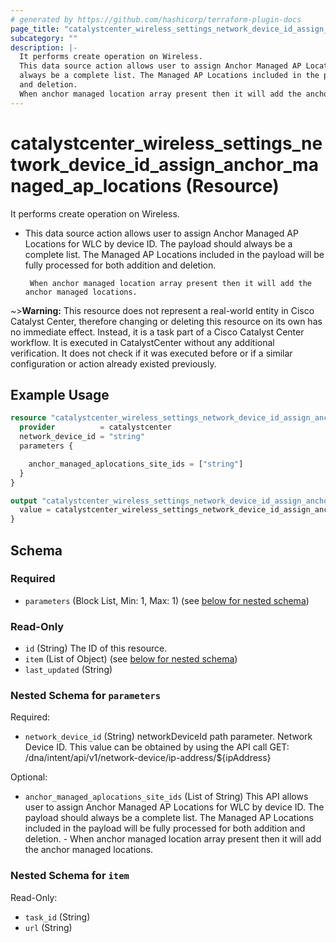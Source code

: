 ```yaml
---
# generated by https://github.com/hashicorp/terraform-plugin-docs
page_title: "catalystcenter_wireless_settings_network_device_id_assign_anchor_managed_ap_locations Resource - terraform-provider-catalystcenter"
subcategory: ""
description: |-
  It performs create operation on Wireless.
  This data source action allows user to assign Anchor Managed AP Locations for WLC by device ID. The payload should
  always be a complete list. The Managed AP Locations included in the payload will be fully processed for both addition
  and deletion.
  When anchor managed location array present then it will add the anchor managed locations.
---
```


# catalystcenter_wireless_settings_network_device_id_assign_anchor_managed_ap_locations (Resource)

It performs create operation on Wireless.

- This data source action allows user to assign Anchor Managed AP Locations for WLC by device ID. The payload should
always be a complete list. The Managed AP Locations included in the payload will be fully processed for both addition
and deletion.

       When anchor managed location array present then it will add the anchor managed locations.

~>**Warning:**
This resource does not represent a real-world entity in Cisco Catalyst Center, therefore changing or deleting this resource on its own has no immediate effect.
Instead, it is a task part of a Cisco Catalyst Center workflow. It is executed in CatalystCenter without any additional verification. It does not check if it was executed before or if a similar configuration or action already existed previously.

## Example Usage

```terraform
resource "catalystcenter_wireless_settings_network_device_id_assign_anchor_managed_ap_locations" "example" {
  provider          = catalystcenter
  network_device_id = "string"
  parameters {

    anchor_managed_aplocations_site_ids = ["string"]
  }
}

output "catalystcenter_wireless_settings_network_device_id_assign_anchor_managed_ap_locations_example" {
  value = catalystcenter_wireless_settings_network_device_id_assign_anchor_managed_ap_locations.example
}
```

<!-- schema generated by tfplugindocs -->
## Schema

### Required

- `parameters` (Block List, Min: 1, Max: 1) (see [below for nested schema](#nestedblock--parameters))

### Read-Only

- `id` (String) The ID of this resource.
- `item` (List of Object) (see [below for nested schema](#nestedatt--item))
- `last_updated` (String)

<a id="nestedblock--parameters"></a>
### Nested Schema for `parameters`

Required:

- `network_device_id` (String) networkDeviceId path parameter. Network Device ID. This value can be obtained by using the API call GET: /dna/intent/api/v1/network-device/ip-address/${ipAddress}

Optional:

- `anchor_managed_aplocations_site_ids` (List of String) This API allows user to assign Anchor Managed AP Locations for WLC by device ID. The payload should always be a complete list. The Managed AP Locations included in the payload will be fully processed for both addition and deletion.               -  When anchor managed location array present then it will add the anchor managed locations.


<a id="nestedatt--item"></a>
### Nested Schema for `item`

Read-Only:

- `task_id` (String)
- `url` (String)
